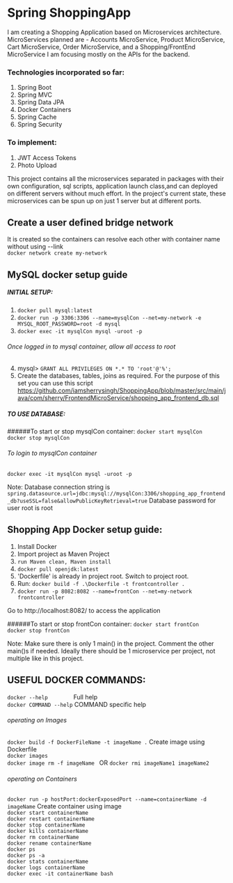# Spring ShoppingApp

I am creating a Shopping Application based on Microservices architecture.
MicroServices planned are - Accounts MicroService, Product MicroService, Cart MicroService, Order MicroService, and a Shopping/FrontEnd MicroService
I am focusing mostly on the APIs for the backend.

### Technologies incorporated so far:
1. Spring Boot
2. Spring MVC
3. Spring Data JPA
4. Docker Containers
5. Spring Cache
6. Spring Security

### To implement:
1. JWT Access Tokens
2. Photo Upload


This project contains all the microservices separated in packages with their own configuration, sql scripts, application launch class,and can deployed on different servers without much effort.
In the project's current state, these microservices can be spun up on just 1 server but at different ports.

## Create a user defined bridge network
It is created so the containers can resolve each other with container name without using --link <br>
`docker network create my-network`


## MySQL docker setup guide
##### INITIAL SETUP:

1. `docker pull mysql:latest`
2. `docker run -p 3306:3306 --name=mysqlCon --net=my-network -e MYSQL_ROOT_PASSWORD=root -d mysql`
3. `docker exec -it mysqlCon mysql -uroot -p`
###### Once logged in to mysql container, allow all access to root
4. mysql> `GRANT ALL PRIVILEGES ON *.* TO 'root'@'%';`
5. Create the databases, tables, joins as required. For the purpose of this set you can use this script https://github.com/iamsherrysingh/ShoppingApp/blob/master/src/main/java/com/sherry/FrontendMicroService/shopping_app_frontend_db.sql

##### TO USE DATABASE:

######To start or stop mysqlCon container:
`docker start mysqlCon`<br>
`docker stop mysqlCon`

###### To login to mysqlCon container
`docker exec -it mysqlCon mysql -uroot -p`

Note: Database connection string is `spring.datasource.url=jdbc:mysql://mysqlCon:3306/shopping_app_frontend_db?useSSL=false&allowPublicKeyRetrieval=true`
      Database password for user root is root


## Shopping App Docker setup guide:
1. Install Docker
2. Import project as Maven Project
3. `run Maven clean, Maven install`
4. `docker pull openjdk:latest`
5. 'Dockerfile' is already in project root. Switch to project root.
6. Run: `docker build -f .\Dockerfile -t frontcontroller .`
7. `docker run -p 8082:8082 --name=frontCon --net=my-network frontcontroller`

Go to http://localhost:8082/ to access the application

######To start or stop frontCon container:
`docker start frontCon`<br>
`docker stop frontCon`

Note: Make sure there is only 1 main() in the project. Comment the other main()s if needed.
Ideally there should be 1 microservice per project, not multiple like in this project.


## USEFUL DOCKER COMMANDS:

`docker --help`      &nbsp;&nbsp;&nbsp;&nbsp;&nbsp;&nbsp;&nbsp;&nbsp;&nbsp;&nbsp;&nbsp;&nbsp;&nbsp; Full help  <br>
`docker COMMAND --help`    COMMAND specific help

###### operating on Images
`docker build -f DockerFileName -t imageName .`  Create image using Dockerfile<br>
`docker images`                                  <br>
`docker image rm -f imageName `  OR `docker rmi imageName1 imageName2`                <br>

###### operating on Containers
`docker run -p hostPort:dockerExposedPort --name=containerName -d imageName` Create container using image <br>
`docker start containerName`                     <br>
`docker restart containerName`                   <br>
`docker stop containerName`                      <br>
`docker kills containerName`                     <br>
`docker rm containerName`                        <br>
`docker rename containerName`                    <br>
`docker ps`                                      <br>
`docker ps -a `                                  <br>
`docker stats containerName`                     <br>
`docker logs containerName`                      <br>
`docker exec -it containerName bash`             <br>